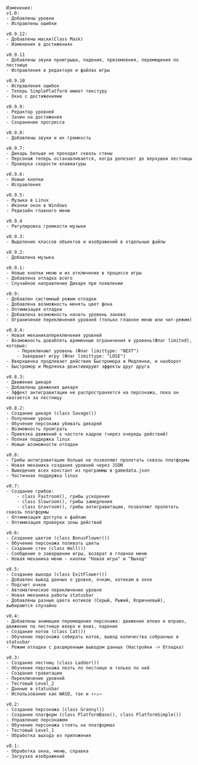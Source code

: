 	
	Изменения:
	v1.0:
	- Добавлены уровни
	- Исправлены ошибки
	
	v0.9.12:
	- Добавлены маски(Class Mask)
	- Изменения в достижениях
	
	v0.9.11
	- Добавлены звуки проигрыша, падения, приземления, перемещения по лестнице
	- Исправления в редакторе и файлах игры
	
	v0.9.10
	- Исправления ошибок
	- Теперь SimplePlatform имеет текстуру
	- Окно с достижениями
	
	v0.9.9:
	- Редактор уровней
	- Зачин на достижения
	- Сохранение прогресса
	
	v0.9.8:
	- Добавлены звуки и их громкость
	
	v0.9.7:
	- Дикарь больше не проходит сквозь стены
	- Персонаж теперь останавливается, когда долезает до верхушки лестницы
	- Проверка скорости клавиатуры
	
	v0.9.6:
	- Новые кнопки
	- Исправления

	v0.9.5:
	- Музыка в Linux
	- Иконки окон в Windows
	- Редизайн главного меню

	v0.9.4
	- Регулировка громкости музыки
	
	v0.9.3:
	- Выделение классов объектов и изображений в отдельные файлы
	
	v0.9.2:
	- Добавлена музыка
	
	v0.9.1:
	- Новые кнопки меню и их отключение в процессе игры
	- Добавлена отладка всего
	- Случайное направление Дикаря при появлении
	
	v0.9:
	- Добавлен системный режим отладки
	- Добавлена возможность менять цвет фона
	- Оптимизация отладки
	- Добавлена возможность начать уровень заново
	- Ограничение переключения уровней (только главное меню или чит-режим)
	
	v0.8.4:
	- Новая механикапереключения уровней
	- Возможность доваблять временные ограничения в уровень(Флаг limited), которые:
		- Переключают уровень (Флаг limittype: "NEXT")
		- Завершает игру (Флаг limittype: "LOSE")
	- Вверхшенка продлевает действие Быстромора и Медлянки, и наоборот
	- Быстромор и Медлянкa деактивируют эффекты друг друга
	
	v0.8.3:
	- Движение дикаря
	- Добавлены движения дикаря
	- Эффект антигравитации не распространяется на персонажа, пока он хватается за лестницу
	
	v0.8.2:
	- Создание дикаря (class Savage())
	- Получение урона
	- Обучение персонажа убивать дикарей
	- Возможность проиграть
	- Привязка движений к частоте кадров (через очередь действий)
	- Полная поддержка linux
	- Новые возможности отладки
	
	v0.8:
	- Грибы антигравитации больше не позволяют пролетать сквозь платформы
	- Новая механика создания уровней через JSON
	- Выведение всех констант из программы в gamedata.json
	- Частичная поддержка linux
	
	v0.7:
	- Создание грибов:
		- class Fastroom(), грибы ускорения
		- class Slowroom(), грибы замедления
		- class Gravroom(), грибы антигравитации, позволяют пролетать сквозь платформы
	- Оптимизация доступа к файлам
	- Оптимизация проверки зоны действий
	
	v0.6:
	- Создание цветов (class BonusFlower())
	- Обучение персонажа поливать цветы
	- Создание стен (class Wall())
	- Сообщение о завершении игры, возврат в главное меню
	- Новая механика меню - кнопки "Новая игра" и "Выход"

	v0.5:
	- Создание выхода (class ExitFlower())
	- Добавлен вывод данных о уровне, очкам, котикам в окно
	- Подсчет очков
	- Автоматическое переключение уровня
	- Новая механика работы statusbar
	- Добавлены разные цвета котиков (Серый, Рыжий, Коричневый), выбираются случайно
	
	v0.4:
	- Добавлены анимации перемещения персонажа: движение влево и вправо, движение по лестнице вверх и вниз, падение
	- Создание котов (class Cat())
	- Обучение персонажа собирать котов, вывод количества собранных в statusbar
	- Режим отладки с расширенным выводом данных (Настройки -> Отладка)
	
	v0.3:
	- Создание лестниц (class Ladder())
	- Обучение персонажа лезть по лестнице и только по ней
	- Создание гравитации
	- Переключение уровней
	- Тестовый Level_2
	- Данные в statusbar
	- Использование как WASD, так и ↑←↓→
	
	v0.2:
	- Создание персонажа (class Granny())
	- Создание платформ (class PlatformBase(), class PlatformSimple())
	- Управление персонажем
	- Обучение персонажа стоять на платформах
	- Тестовый Level_1
	- Обработка выхода из приложения
	
	v0.1:
	- Обработка окна, меню, справка
	- Загрузка изображений
